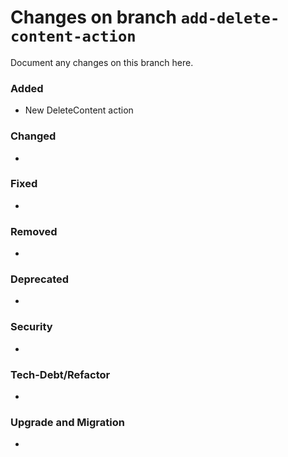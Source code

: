 # Changes on branch `add-delete-content-action`
Document any changes on this branch here.
### Added
- New DeleteContent action

### Changed
- 

### Fixed
- 

### Removed
- 

### Deprecated
- 

### Security
- 

### Tech-Debt/Refactor
- 

### Upgrade and Migration
- 
